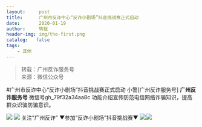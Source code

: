 ```yaml
---
layout:     post
title:      广州市反诈中心“反诈小剧场”抖音挑战赛正式启动
date:       2020-01-19
author:     转载
header-img: img/the-first.png
catalog:   false
tags:
    - 其他
---
```


<blockquote><p>转载：广州反诈服务号<br>
来源：微信公众号</p></blockquote>

#广州市反诈中心“反诈小剧场”抖音挑战赛正式启动
小警[广州反诈服务号]
**广州反诈服务号**
微信号gh_79f32a34aa8c
功能介绍宣传防范电信网络诈骗知识，提高群众识骗防骗意识。

![]({{site.baseurl}}/postimg/U80CvqU0rQpqFjSC2NAhXuRxoODIibPnIpXeX1ClFd2JRCicbwEticyrwhHIQoL5HY9hMrz60d4fqjnyRZnMSdjtA.png)
![]({{site.baseurl}}/postimg/7QRTvkK2qC5x6JawVlxYwrsf4OxhIz1HzZrTT4UZAcukC3cKqetSHpGJABL8ZCM8yibLyNpvY2Zia3IAY3P6yE9A.gif)
关注“广州反诈”
▼参加“反诈小剧场”抖音挑战赛▼
![]({{site.baseurl}}/postimg/U80CvqU0rQpqFjSC2NAhXuRxoODIibPnIAlN70uVq4Vnxw4UFBp61mDLbF0eKUiaXZQOX1QaZHoKyKxAND7HozPg.jpeg)![](https://mmbiz.qpic.cn/mmbiz_png/7QRTvkK2qC4cm6WglDTz8GE5cmR84rRiawQ9llO20icnrwz32dOSNHLAIwoj07w5L7TnicfwvK2ZERbib23mznExJA/640)
